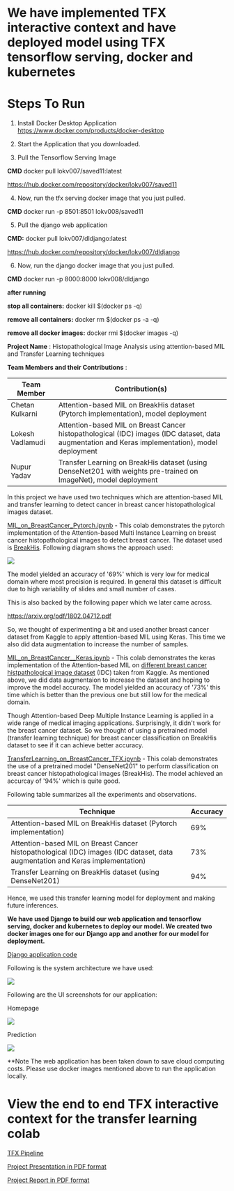 # We have implemented TFX interactive context and have deployed model using TFX tensorflow serving, docker and kubernetes

# Steps To Run
1. Install Docker Desktop Application
https://www.docker.com/products/docker-desktop

2. Start the Application that you downloaded.

3. Pull the Tensorflow Serving Image

**CMD**
    docker pull lokv007/saved11:latest
 
https://hub.docker.com/repository/docker/lokv007/saved11

4. Now, run the tfx serving docker image that you just pulled.

**CMD**
    docker run -p 8501:8501 lokv008/saved11

5. Pull the django web application 

**CMD:** 
    docker pull lokv007/dldjango:latest

https://hub.docker.com/repository/docker/lokv007/dldjango

6. Now, run the django docker image that you just pulled.

**CMD**
    docker run -p 8000:8000 lokv008/dldjango

**after running**

  **stop all containers:**
  docker kill $(docker ps -q)

  **remove all containers:**
  docker rm $(docker ps -a -q)

  **remove all docker images:**
  docker rmi $(docker images -q)



**Project Name** : Histopathological Image Analysis using attention-based MIL and Transfer Learning techniques

**Team Members and their Contributions** :

| Team Member  | Contribution(s) |
| ------------- | ------------- |
| Chetan Kulkarni  | Attention-based MIL on BreakHis dataset (Pytorch implementation), model deployment  |
| Lokesh Vadlamudi  | Attention-based MIL on Breast Cancer histopathological (IDC) images (IDC dataset, data augmentation and Keras implementation), model deployment  |
| Nupur Yadav  | Transfer Learning on BreakHis dataset (using DenseNet201 with weights pre-trained on ImageNet), model deployment |

In this project we have used two techniques which are attention-based MIL and transfer learning to detect cancer in breast cancer histopathological images dataset.

[MIL_on_BreastCancer_Pytorch.ipynb](https://github.com/nupursjsu/EmergingTechnologiesProject/blob/main/MIL_on_BreastCancer_Pytorch.ipynb) - This colab demonstrates the pytorch implementation of the Attention-based Multi Instance Learning on breast cancer histopathological images to detect breast cancer. The dataset used is [BreakHis](https://www.kaggle.com/kritika397/breast-cancer-dataset-from-breakhis). Following diagram shows the approach used:

![](https://github.com/nupursjsu/EmergingTechnologiesProject/blob/main/Images/Attention-based%20MIL%20approach.png)


The model yielded an accuracy of '69%' which is very low for medical domain where most precision is required. In general this dataset is difficult due to high variability of slides and small number of cases.

This is also backed by the following paper which we later came across.

https://arxiv.org/pdf/1802.04712.pdf

So, we thought of experimenting a bit and used another breast cancer dataset from Kaggle to apply attention-based MIL using Keras. This time we also did data augmentation to increase the number of samples.

[MIL_on_BreastCancer__Keras.ipynb](https://github.com/nupursjsu/EmergingTechnologiesProject/blob/main/MIL_on_BreastCancer__Keras.ipynb) - This colab demonstrates the keras implementation of the Attention-based MIL on [different breast cancer histpathological image dataset](https://www.kaggle.com/paultimothymooney/breast-histopathology-images) (IDC) taken from Kaggle. As mentioned above, we did data augmentaion to increase the dataset and hoping to improve the model accuracy. The model yielded an accuracy of '73%' this time which is better than the previous one but still low for the medical domain.

Though Attention-based Deep Multiple Instance Learning is applied in a wide range of medical imaging applications. Surprisingly, it didn't work for the breast cancer dataset. So we thought of using a pretrained model (transfer learning technique) for breast cancer classification on BreakHis dataset to see if it can achieve better accuracy.

[TransferLearning_on_BreastCancer_TFX.ipynb](https://github.com/nupursjsu/EmergingTechnologiesProject/blob/main/TransferLearning_on_BreastCancer_TFX.ipynb) - This colab demonstrates the use of a pretrained model "DenseNet201" to perform classification on breast cancer histopathological images (BreakHis). The model achieved an accurcay of '94%' which is quite good. 

Following table summarizes all the experiments and observations.

| Technique  | Accuracy |
| ------------- | ------------- |
| Attention-based MIL on BreakHis dataset (Pytorch implementation)  | 69%  |
| Attention-based MIL on Breast Cancer histopathological (IDC) images (IDC dataset, data augmentation and Keras implementation)  | 73%  |
| Transfer Learning on BreakHis dataset (using DenseNet201)  | 94%  |

Hence, we used this transfer learning model for deployment and making future inferences.

**We have used Django to build our web application and tensorflow serving, docker and kubernetes to deploy our model. We created two docker images one for our Django app and another for our model for deployment.**

[Django application code](https://github.com/nupursjsu/EmergingTechnologiesProject/tree/main/DLProject)

Following is the system architecture we have used:

![](https://github.com/nupursjsu/EmergingTechnologiesProject/blob/main/Images/System%20architecture.png)

Following are the UI screenshots for our application:

Homepage

![](https://github.com/nupursjsu/EmergingTechnologiesProject/blob/main/Images/Web%20homepage.png)

Prediction

![](https://github.com/nupursjsu/EmergingTechnologiesProject/blob/main/Images/Web%20prediction.png)

**Note
The web application has been taken down to save cloud computing costs. Please use docker images mentioned above to run the application locally. 



# View the end to end TFX interactive context for the transfer learning colab

[TFX Pipeline](https://github.com/nupursjsu/EmergingTechnologiesProject/blob/main/TFXpipeline/TFXpipeline.ipynb)



[Project Presentation in PDF format](https://github.com/nupursjsu/EmergingTechnologiesProject/blob/main/Project_Presentation.pdf)

[Project Report in PDF format](https://github.com/nupursjsu/EmergingTechnologiesProject/blob/main/Project_Report_Histopathological_Image_Analysis.pdf)




